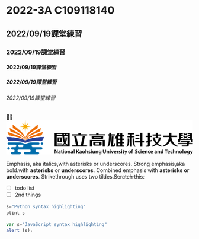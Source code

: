 # 2022-3A C109118140
## 2022/09/19課堂練習
### 2022/09/19課堂練習
#### 2022/09/19課堂練習
##### 2022/09/19課堂練習
###### 2022/09/19課堂練習
🏀🥇
![NKUST](nkust.png "高科大")

Emphasis, aka italics,with asterisks or underscores.
Strong emphasis,aka bold.with **asterisks** or **underscores**.
Combined emphasis with **asterisks or underscores**.
Strikethrough uses two tildes.~~Scratch this.~~

- [ ] todo list
- [ ] 2nd things

```python
s="Python syntax highlighting"
ptint s
```

```js
var s="JavaScript syntax highlighting"
alert (s);
```
